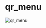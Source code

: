 # qr_menu

![qr_menu](https://github.com/aliozturktr61/menu/assets/164010523/d9b76d80-979c-4fb5-a7da-00639c326201)
